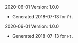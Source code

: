 2020-06-01 Version: 1.0.0
- Generated 2018-07-13 for `Ft`.

2020-06-01 Version: 1.0.0
- Generated 2018-07-13 for `Ft`.

